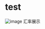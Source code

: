 # test
![image](https://github.com/user-attachments/assets/e0ec0af1-f35a-4a99-a12d-2a0767a9d6f2)
汇率展示

